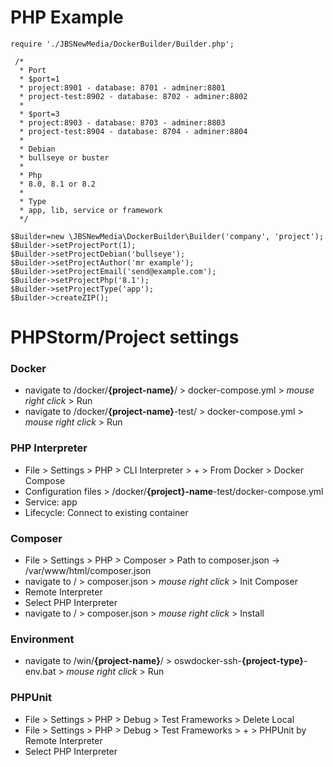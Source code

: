 # PHP Example

```
require './JBSNewMedia/DockerBuilder/Builder.php';

 /* 
  * Port
  * $port=1
  * project:8901 - database: 8701 - adminer:8801
  * project-test:8902 - database: 8702 - adminer:8802
  *
  * $port=3
  * project:8903 - database: 8703 - adminer:8803
  * project-test:8904 - database: 8704 - adminer:8804
  * 
  * Debian
  * bullseye or buster
  *
  * Php
  * 8.0, 8.1 or 8.2
  *
  * Type
  * app, lib, service or framework
  */

$Builder=new \JBSNewMedia\DockerBuilder\Builder('company', 'project');
$Builder->setProjectPort(1);
$Builder->setProjectDebian('bullseye');
$Builder->setProjectAuthor('mr example');
$Builder->setProjectEmail('send@example.com');
$Builder->setProjectPhp('8.1');
$Builder->setProjectType('app');
$Builder->createZIP();
```

# PHPStorm/Project settings

### Docker
- navigate to /docker/**{project-name}**/ > docker-compose.yml > *mouse right click* > Run
- navigate to /docker/**{project-name}**-test/ > docker-compose.yml > *mouse right click* > Run

### PHP Interpreter
- File > Settings > PHP > CLI Interpreter > + > From Docker > Docker Compose
- Configuration files > /docker/**{project}-name**-test/docker-compose.yml
- Service: app
- Lifecycle: Connect to existing container

### Composer
- File > Settings > PHP > Composer > Path to composer.json -> /var/www/html/composer.json
- navigate to / > composer.json > *mouse right click* > Init Composer
- Remote Interpreter
- Select PHP Interpreter
- navigate to / > composer.json > *mouse right click* > Install

### Environment
- navigate to /win/**{project-name}**/ > oswdocker-ssh-**{project-type}**-env.bat > *mouse right click* > Run

### PHPUnit
- File > Settings > PHP > Debug > Test Frameworks > Delete Local
- File > Settings > PHP > Debug > Test Frameworks > + > PHPUnit by Remote Interpreter
- Select PHP Interpreter


